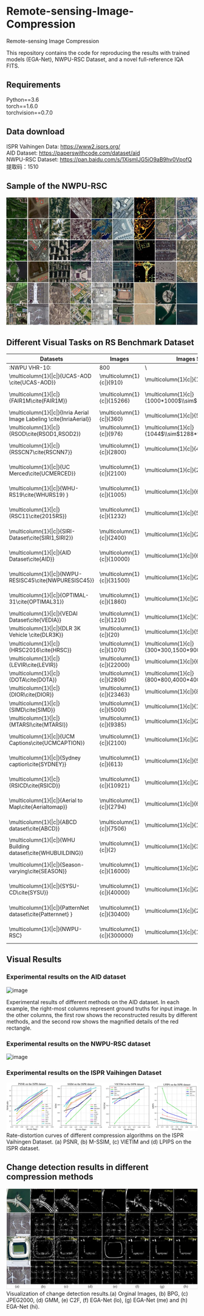 # Remote-sensing-Image-Compression
Remote-sensing Image Compression


This repository contains the code for reproducing the results with trained models (EGA-Net), NWPU-RSC Dataset, and a novel full-reference IQA FITS.

## Requirements

Python==3.6  
torch==1.6.0  
torchvision==0.7.0

  
## Data download  
  ISPR Vaihingen Data: https://www2.isprs.org/  
  AID Dataset: https://paperswithcode.com/dataset/aid  
  NWPU-RSC Dataset: https://pan.baidu.com/s/1XismIJG5iO9aB9hv0VpofQ 
提取码：1510 

## Sample of the NWPU-RSC
  
![image](https://github.com/Chenxi1510/Remote-sensing-Image-Compression/blob/main/Image/data.JPG)


## Different Visual Tasks on RS Benchmark Dataset

| Datasets                                                            |Images | Images Size                  | Categories | Image format | Objective task   |
|-----------------------------------------------------------------------------------------------------|-------------------------------------|-------------------------------------------------------------|-----------------------------------------|-------------------------------------------|------------------------------------------------|
| :NWPU VHR\-10: | 800   | \                              | 10        | .JPG        | Detection        |
| \\multicolumn\{1\}\{\|c\|\}\{UCAS\-AOD \\cite\{UCAS\-AOD\}\}                                        | \\multicolumn\{1\}\{c\|\}\{910\}    | \\multicolumn\{1\}\{c\|\}\{1280\*659\}                      | \\multicolumn\{1\}\{c\|\}\{2\}          | \\multicolumn\{1\}\{c\|\}\{\.PNG\}        | \\multicolumn\{1\}\{c\|\}\{Detection\}         |
| \\multicolumn\{1\}\{\|c\|\}\{FAIR1M\\cite\{FAIR1M\}\}                                               | \\multicolumn\{1\}\{c\|\}\{15266\}  | \\multicolumn\{1\}\{c\|\}\{1000\*1000$\\sim$10000\*10000\}  | \\multicolumn\{1\}\{c\|\}\{5\}          | \\multicolumn\{1\}\{c\|\}\{\}             | \\multicolumn\{1\}\{c\|\}\{recognition\}       |
| \\multicolumn\{1\}\{\|c\|\}\{Inria Aerial Image Labeling \\cite\{InriaAerial\}\}                    | \\multicolumn\{1\}\{c\|\}\{360\}    | \\multicolumn\{1\}\{c\|\}\{5000\*5000\}                     | \\multicolumn\{1\}\{c\|\}\{2\}          | \\multicolumn\{1\}\{c\|\}\{\.Geotiff\}    | \\multicolumn\{1\}\{c\|\}\{Detection\}         |
| \\multicolumn\{1\}\{\|c\|\}\{RSOD\\cite\{RSOD1,RSOD2\}\}                                            | \\multicolumn\{1\}\{c\|\}\{976\}    | \\multicolumn\{1\}\{c\|\}\{1044$\\sim$1288\*915$\\sim$992\} | \\multicolumn\{1\}\{c\|\}\{4\}          | \\multicolumn\{1\}\{c\|\}\{\.JPG\}        | \\multicolumn\{1\}\{c\|\}\{Detection\}         |
| \\multicolumn\{1\}\{\|c\|\}\{RSSCN7\\cite\{RSCNN7\}\}                                               | \\multicolumn\{1\}\{c\|\}\{2800\}   | \\multicolumn\{1\}\{c\|\}\{400\*400\}                       | \\multicolumn\{1\}\{c\|\}\{7\}          | \\multicolumn\{1\}\{c\|\}\{\.JPG\}        | \\multicolumn\{1\}\{c\|\}\{Classification\}    |
| \\multicolumn\{1\}\{\|c\|\}\{UC Merced\\cite\{UCMERCED\}\}                                          | \\multicolumn\{1\}\{c\|\}\{2100\}   | \\multicolumn\{1\}\{c\|\}\{256\*256\}                       | \\multicolumn\{1\}\{c\|\}\{21\}         | \\multicolumn\{1\}\{c\|\}\{\.PNG\}        | \\multicolumn\{1\}\{c\|\}\{Classification\}    |
| \\multicolumn\{1\}\{\|c\|\}\{WHU\-RS19\\cite\{WHURS19\} \}                                          | \\multicolumn\{1\}\{c\|\}\{1005\}   | \\multicolumn\{1\}\{c\|\}\{600\*600\}                       | \\multicolumn\{1\}\{c\|\}\{19\}         | \\multicolumn\{1\}\{c\|\}\{\.TIFF\}       | \\multicolumn\{1\}\{c\|\}\{Classification\}    |
| \\multicolumn\{1\}\{\|c\|\}\{RSC11\\cite\{2015RS\}\}                                                | \\multicolumn\{1\}\{c\|\}\{1232\}   | \\multicolumn\{1\}\{c\|\}\{500\*500\}                       | \\multicolumn\{1\}\{c\|\}\{11\}         | \\multicolumn\{1\}\{c\|\}\{\.TIFF\}       | \\multicolumn\{1\}\{c\|\}\{Classification\}    |
| \\multicolumn\{1\}\{\|c\|\}\{SIRI\-Dataset\\cite\{SIRI1,SIRI2\}\}                                   | \\multicolumn\{1\}\{c\|\}\{2400\}   | \\multicolumn\{1\}\{c\|\}\{200\*200\}                       | \\multicolumn\{1\}\{c\|\}\{12\}         | \\multicolumn\{1\}\{c\|\}\{\.TIFF\}       | \\multicolumn\{1\}\{c\|\}\{Classification\}    |
| \\multicolumn\{1\}\{\|c\|\}\{AID Dataset\\cite\{AID\}\}                                             | \\multicolumn\{1\}\{c\|\}\{10000\}  | \\multicolumn\{1\}\{c\|\}\{600\*600\}                       | \\multicolumn\{1\}\{c\|\}\{30\}         | \\multicolumn\{1\}\{c\|\}\{\.JPG\}        | \\multicolumn\{1\}\{c\|\}\{Classification\}    |
| \\multicolumn\{1\}\{\|c\|\}\{NWPU\-RESISC45\\cite\{NWPURESISC45\}\}                                 | \\multicolumn\{1\}\{c\|\}\{31500\}  | \\multicolumn\{1\}\{c\|\}\{256\*256\}                       | \\multicolumn\{1\}\{c\|\}\{45\}         | \\multicolumn\{1\}\{c\|\}\{\.JPG\}        | \\multicolumn\{1\}\{c\|\}\{Classification\}    |
| \\multicolumn\{1\}\{\|c\|\}\{OPTIMAL\-31\\cite\{OPTIMAL31\}\}                                       | \\multicolumn\{1\}\{c\|\}\{1860\}   | \\multicolumn\{1\}\{c\|\}\{256\*256\}                       | \\multicolumn\{1\}\{c\|\}\{31\}         | \\multicolumn\{1\}\{c\|\}\{\.JPG\}        | \\multicolumn\{1\}\{c\|\}\{Classification\}    |
| \\multicolumn\{1\}\{\|c\|\}\{VEDAI Dataset\\cite\{VEDIA\}\}                                         | \\multicolumn\{1\}\{c\|\}\{1210\}   | \\multicolumn\{1\}\{c\|\}\{1024\*1024\}                     | \\multicolumn\{1\}\{c\|\}\{9\}          | \\multicolumn\{1\}\{c\|\}\{\.PNG\}        | \\multicolumn\{1\}\{c\|\}\{Detection\}         |
| \\multicolumn\{1\}\{\|c\|\}\{DLR 3K Vehicle \\cite\{DLR3K\}\}                                       | \\multicolumn\{1\}\{c\|\}\{20\}     | \\multicolumn\{1\}\{c\|\}\{5616\*3744\}                     | \\multicolumn\{1\}\{c\|\}\{2\}          | \\multicolumn\{1\}\{c\|\}\{\.JPG\}        | \\multicolumn\{1\}\{c\|\}\{Detection\}         |
| \\multicolumn\{1\}\{\|c\|\}\{HRSC2016\\cite\{HRSC\}\}                                               | \\multicolumn\{1\}\{c\|\}\{1070\}   | \\multicolumn\{1\}\{c\|\}\{300\*300,1500\*900\}             | \\multicolumn\{1\}\{c\|\}\{1\}          | \\multicolumn\{1\}\{c\|\}\{\.BMP\}        | \\multicolumn\{1\}\{c\|\}\{Detection\}         |
| \\multicolumn\{1\}\{\|c\|\}\{LEVIR\\cite\{LEVIR\}\}                                                 | \\multicolumn\{1\}\{c\|\}\{22000\}  | \\multicolumn\{1\}\{c\|\}\{600\*800\}                       | \\multicolumn\{1\}\{c\|\}\{3\}          | \\multicolumn\{1\}\{c\|\}\{\}             | \\multicolumn\{1\}\{c\|\}\{Detection\}         |
| \\multicolumn\{1\}\{\|c\|\}\{DOTA\\cite\{DOTA\}\}                                                   | \\multicolumn\{1\}\{c\|\}\{2806\}   | \\multicolumn\{1\}\{c\|\}\{800\*800,4000\*4000\}            | \\multicolumn\{1\}\{c\|\}\{15\}         | \\multicolumn\{1\}\{c\|\}\{\.PNG\}        | \\multicolumn\{1\}\{c\|\}\{Detection\}         |
| \\multicolumn\{1\}\{\|c\|\}\{DIOR\\cite\{DIOR\}\}                                                   | \\multicolumn\{1\}\{c\|\}\{23463\}  | \\multicolumn\{1\}\{c\|\}\{800\*800\}                       | \\multicolumn\{1\}\{c\|\}\{20\}         | \\multicolumn\{1\}\{c\|\}\{\.JPG\}        | \\multicolumn\{1\}\{c\|\}\{Detection\}         |
| \\multicolumn\{1\}\{\|c\|\}\{SIMD\\cite\{SIMD\}\}                                                   | \\multicolumn\{1\}\{c\|\}\{5000\}   | \\multicolumn\{1\}\{c\|\}\{1024\*768\}                      | \\multicolumn\{1\}\{c\|\}\{15\}         | \\multicolumn\{1\}\{c\|\}\{\.JPG\}        | \\multicolumn\{1\}\{c\|\}\{Detection\}         |
| \\multicolumn\{1\}\{\|c\|\}\{MTARSI\\cite\{MTARSI\}\}                                               | \\multicolumn\{1\}\{c\|\}\{9385\}   | \\multicolumn\{1\}\{c\|\}\{256\*256\}                       | \\multicolumn\{1\}\{c\|\}\{3\}          | \\multicolumn\{1\}\{c\|\}\{\}             | \\multicolumn\{1\}\{c\|\}\{Detection\}         |
| \\multicolumn\{1\}\{\|c\|\}\{UCM Captions\\cite\{UCMCAPTION\}\}                                     | \\multicolumn\{1\}\{c\|\}\{2100\}   | \\multicolumn\{1\}\{c\|\}\{256\*256\}                       | \\multicolumn\{1\}\{c\|\}\{5\}          | \\multicolumn\{1\}\{c\|\}\{\.PNG\}        | \\multicolumn\{1\}\{c\|\}\{Image Caption\}     |
| \\multicolumn\{1\}\{\|c\|\}\{Sydney caption\\cite\{SYDNEY\}\}                                       | \\multicolumn\{1\}\{c\|\}\{613\}    | \\multicolumn\{1\}\{c\|\}\{500\*500\}                       | \\multicolumn\{1\}\{c\|\}\{5\}          | \\multicolumn\{1\}\{c\|\}\{\.PNG\}        | \\multicolumn\{1\}\{c\|\}\{Image Caption\}     |
| \\multicolumn\{1\}\{\|c\|\}\{RSICD\\cite\{RSICD\}\}                                                 | \\multicolumn\{1\}\{c\|\}\{10921\}  | \\multicolumn\{1\}\{c\|\}\{224\*224\}                       | \\multicolumn\{1\}\{c\|\}\{5\}          | \\multicolumn\{1\}\{c\|\}\{\.PNG\}        | \\multicolumn\{1\}\{c\|\}\{Image Caption\}     |
| \\multicolumn\{1\}\{\|c\|\}\{Aerial to Map\\cite\{Aerialtomap\}\}                                   | \\multicolumn\{1\}\{c\|\}\{2794\}   | \\multicolumn\{1\}\{c\|\}\{600\*600\}                       | \\multicolumn\{1\}\{c\|\}\{2\}          | \\multicolumn\{1\}\{c\|\}\{\}             | \\multicolumn\{1\}\{c\|\}\{Style transfer\}    |
| \\multicolumn\{1\}\{\|c\|\}\{ABCD dataset\\cite\{ABCD\}\}                                           | \\multicolumn\{1\}\{c\|\}\{7506\}   | \\multicolumn\{1\}\{c\|\}\{160\*160\}                       | \\multicolumn\{1\}\{c\|\}\{1\}          | \\multicolumn\{1\}\{c\|\}\{\}             | \\multicolumn\{1\}\{c\|\}\{Change detection\}  |
| \\multicolumn\{1\}\{\|c\|\}\{WHU Building dataset\\cite\{WHUBUILDING\}\}                            | \\multicolumn\{1\}\{c\|\}\{2\}      | \\multicolumn\{1\}\{c\|\}\{32207\*15354\}                   | \\multicolumn\{1\}\{c\|\}\{1\}          | \\multicolumn\{1\}\{c\|\}\{\}             | \\multicolumn\{1\}\{c\|\}\{Change detection\}  |
| \\multicolumn\{1\}\{\|c\|\}\{Season\-varying\\cite\{SEASON\}\}                                      | \\multicolumn\{1\}\{c\|\}\{16000\}  | \\multicolumn\{1\}\{c\|\}\{256\*256\}                       | \\multicolumn\{1\}\{c\|\}\{1\}          | \\multicolumn\{1\}\{c\|\}\{\}             | \\multicolumn\{1\}\{c\|\}\{Change detection\}  |
| \\multicolumn\{1\}\{\|c\|\}\{SYSU\-CD\\cite\{SYSU\}\}                                               | \\multicolumn\{1\}\{c\|\}\{40000\}  | \\multicolumn\{1\}\{c\|\}\{256\*256\}                       | \\multicolumn\{1\}\{c\|\}\{1\}          | \\multicolumn\{1\}\{c\|\}\{\}             | \\multicolumn\{1\}\{c\|\}\{Change detection\}  |
| \\multicolumn\{1\}\{\|c\|\}\{PatternNet dataset\\cite\{Patternnet\} \}                              | \\multicolumn\{1\}\{c\|\}\{30400\}  | \\multicolumn\{1\}\{c\|\}\{256\*256\}                       | \\multicolumn\{1\}\{c\|\}\{38\}         | \\multicolumn\{1\}\{c\|\}\{\}             | \\multicolumn\{1\}\{c\|\}\{Change detection\}  |
| \\multicolumn\{1\}\{\|c\|\}\{NWPU\-RSC\}                                                            | \\multicolumn\{1\}\{c\|\}\{300000\} | \\multicolumn\{1\}\{c\|\}\{1024\*1024\}                     | \\multicolumn\{1\}\{c\|\}\{35\}         | \\multicolumn\{1\}\{c\|\}\{\.PNG\}        | \\multicolumn\{1\}\{c\|\}\{Image Compression\} |



## Visual Results 
### Experimental results on the AID dataset
![image](https://github.com/Chenxi1510/Remote-sensing-Image-Compression/blob/main/Image/AID.png)

Experimental results of different methods on the AID dataset. In each example, the right-most columns represent ground truths for input image. In the other columns, the first row shows the reconstructed results by different methods, and the second row shows the magnified details of the red rectangle.


### Experimental results on the NWPU-RSC dataset
![image](https://github.com/Chenxi1510/Remote-sensing-Image-Compression/blob/main/Image/NWPU-RSC.png)

### Experimental results on the ISPR Vaihingen Dataset
![image](https://github.com/Chenxi1510/Remote-sensing-Image-Compression/blob/main/Image/ISPRresult.png)
Rate-distortion curves of different compression algorithms on the ISPR Vaihingen Dataset. (a) PSNR,  (b) M-SSIM, (c) VIETIM and (d) LPIPS  on the ISPR dataset.



##  Change detection results in different compression methods
![image](https://github.com/Chenxi1510/Remote-sensing-Image-Compression/blob/main/Image/change_detection.JPG)
Visualization of change detection results.(a) Orginal Images, (b) BPG, (c) JPEG2000, (d) GMM, (e) C2F, (f) EGA-Net (lo), (g) EGA-Net (me) and (h) EGA-Net (hi).



